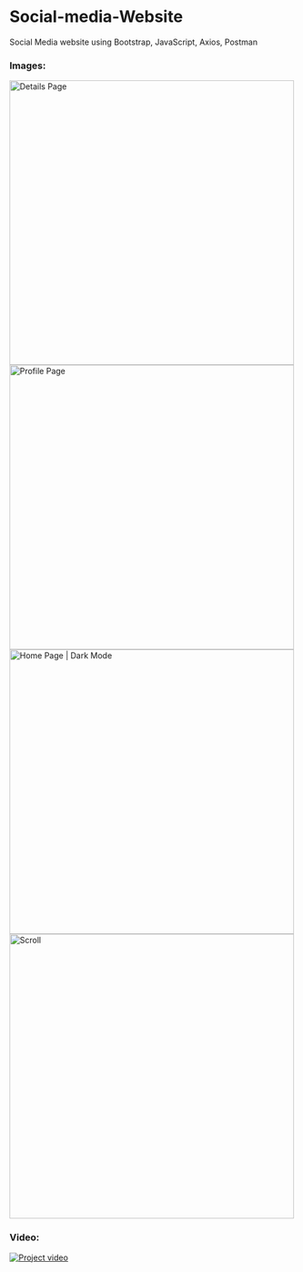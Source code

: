# Social-media-Website
Social Media website using Bootstrap, JavaScript, Axios, Postman
### Images:
<div>
  <img src="https://github.com/Abdullah-Abudan/Social-media-Website/assets/92273202/15604ed0-a301-4b6a-a384-3b881af76157" alt="Details Page" height="500" />
  <img src="https://github.com/Abdullah-Abudan/Social-media-Website/assets/92273202/6b430497-d0b3-4f24-a1a7-9acb26847657" alt="Profile Page" height="500" />
  <img src="https://github.com/Abdullah-Abudan/Social-media-Website/assets/92273202/f0fea2f9-b67c-4646-ac74-aea4238e149c" alt="Home Page | Dark Mode" height="500" />
  <img src="https://github.com/Abdullah-Abudan/Social-media-Website/assets/92273202/00778cf3-a87c-4103-8207-5057a0e6e2b7" alt="Scroll" height="500" />
</div>

### Video:
[![Project video](https://lh3.googleusercontent.com/gUV_v0QnRXLdsqUvQm02o4n1TNI7aywPhm2p4p6utEZXuGIelD8-KTPIVhhU0YoIEPOIHhnIA6iosqrmnTmWRgA2g7lg2C_iPmdzVWKd)](https://clipchamp.com/watch/jNvEGflqiOx)